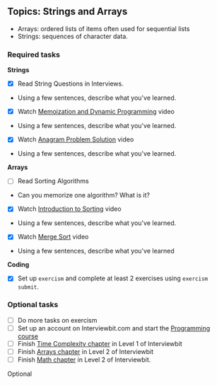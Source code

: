 ## Topics: Strings and Arrays

* Arrays: ordered lists of items often used for sequential lists
* Strings: sequences of character data.

### Required tasks

**Strings**

- [x] Read String Questions in Interviews.
- Using a few sentences, describe what you've learned.
- [x] Watch [Memoization and Dynamic Programming](https://www.youtube.com/watch?v=P8Xa2BitN3I) video
- Using a few sentences, describe what you've learned.
- [x] Watch [Anagram Problem Solution](https://www.youtube.com/watch?v=3MwRGPPB4tw) video
- Using a few sentences, describe what you've learned.

**Arrays**

- [ ] Read Sorting Algorithms
- Can you memorize one algorithm? What is it?
- [x] Watch [Introduction to Sorting](https://www.youtube.com/watch?v=pkkFqlG0Hds) video
- Using a few sentences, describe what you've learned.
- [x] Watch [Merge Sort](https://www.youtube.com/watch?v=KF2j-9iSf4Q) video
- Using a few sentences, describe what you've learned

**Coding**

- [x] Set up `exercism` and complete at least 2 exercises using `exercism submit`.

### Optional tasks

- [ ] Do more tasks on exercism
- [ ] Set up an account on Interviewbit.com and start the [Programming course](https://www.interviewbit.com/courses/programming/)
- [ ] Finish [Time Complexity chapter](https://www.interviewbit.com/courses/programming/topics/time-complexity) in Level 1 of Interviewbit
- [ ] Finish [Arrays chapter]((https://www.interviewbit.com/courses/programming/topics/arrays/)) in Level 2 of Interviewbit
- [ ] Finish [Math chapter](https://www.interviewbit.com/courses/programming/topics/math/) in Level 2 of Interviewbit.

Optional
